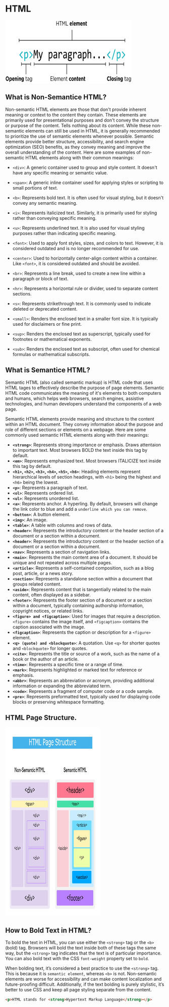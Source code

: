 # HTML
<img src="https://github.com/sajib-mandal/30-Days-HTML-CSS-Learning-Path/blob/main/images/html_element.png" alt="HTML element" height="200" width="400">

## What is Non-Semantice HTML?
Non-semantic HTML elements are those that don't provide inherent meaning or context to the content they contain. These elements are primarily used for presentational purposes and don't convey the structure or purpose of the content. Tells nothing about its content. While these non-semantic elements can still be used in HTML, it is generally recommended to prioritize the use of semantic elements whenever possible. Semantic elements provide better structure, accessibility, and search engine optimization (SEO) benefits, as they convey meaning and improve the overall understanding of the content. Here are some examples of non-semantic HTML elements along with their common meanings:

- `<div>`: A generic container used to group and style content. It doesn't have any specific meaning or semantic value.

- `<span>`: A generic inline container used for applying styles or scripting to small portions of text.

- `<b>`: Represents bold text. It is often used for visual styling, but it doesn't convey any semantic meaning.

- `<i>`: Represents italicized text. Similarly, it is primarily used for styling rather than conveying specific meaning.

- `<u>`: Represents underlined text. It is also used for visual styling purposes rather than indicating specific meaning.

- `<font>`: Used to apply font styles, sizes, and colors to text. However, it is considered outdated and is no longer recommended for use.

- `<center>`: Used to horizontally center-align content within a container. Like `<font>`, it is considered outdated and should be avoided.

- `<br>`: Represents a line break, used to create a new line within a paragraph or block of text.

- `<hr>`: Represents a horizontal rule or divider, used to separate content sections.

- `<s>`: Represents strikethrough text. It is commonly used to indicate deleted or deprecated content.

- `<small>`: Renders the enclosed text in a smaller font size. It is typically used for disclaimers or fine print.

- `<sup>`: Renders the enclosed text as superscript, typically used for footnotes or mathematical exponents.

- `<sub>`: Renders the enclosed text as subscript, often used for chemical formulas or mathematical subscripts.

## What is Semantice HTML?
Semantic HTML (also called semantic markup) is HTML code that uses HTML tages to effectively describe the purpose of page elements. Semantic HTML code communicates the meaning of it's elements to both computers and humans, which helps web browsers, search engines, assistive technologies, and human developers understand the components of a web page.

Semantic HTML elements provide meaning and structure to the content within an HTML document. They convey information about the purpose and role of different sections or elements on a webpage. Here are some commonly used semantic HTML elements along with their meanings:

- **`<strong>`**: Represents strong importance or emphasis. Draws attentaion to important text. Most browsers BOLD the text inside this tag by default.
- **`<em>`**: Represents emphasized text. Most browsers ITALICIZE text inside this tag by default.
- **`<h1>`, `<h2>`, `<h3>`, `<h4>`, `<h5>`, `<h6>`**: Heading elements represent hierarchical levels of section headings, with `<h1>` being the highest and `<h6>` being the lowest.
- **`<p>`**: Represents a paragraph of text.
- **`<ol>`**: Represents ordered list.
- **`<ul>`**: Represents unordered list.
- **`<a>`**: Represents anchor. A hyperling. By default, browsers will change the link color to blue and add a `underline which you can remove`.
- **`<button>`**: A button element.
- **`<img>`**: An image.
- **`<table>`**: A table with columns and rows of data.
- **`<header>`**: Represents the introductory content or the header section of a document or a section within a document.
- **`<header>`**: Represents the introductory content or the header section of a document or a section within a document.
- **`<nav>`**: Represents a section of navigation links.
- **`<main>`**: Represents the main content area of a document. It should be unique and not repeated across multiple pages.
- **`<article>`**: Represents a self-contained composition, such as a blog post, article, or a news story.
- **`<section>`**: Represents a standalone section within a document that groups related content.
- **`<aside>`**: Represents content that is tangentially related to the main content, often displayed as a sidebar.
- **`<footer>`**: Represents the footer section of a document or a section within a document, typically containing authorship information, copyright notices, or related links.
- **`<figure> and <figcaption>`**: Used for images that require a description. `<figure>` contains the image itself, and `<figcaption>` contains the caption associated with the image.
- **`<figcaption>`**: Represents the caption or description for a `<figure>` element.
- **`<q> (quote) and <blockquote>`**: A quotation. Use `<q>` for shorter quotes and `<blockquote>` for longer quotes.
- **`<cite>`**: Represents the title or source of a work, such as the name of a book or the author of an article.
- **`<time>`**: Represents a specific time or a range of time.
- **`<mark>`**: Represents highlighted or marked text for reference or emphasis.
- **`<abbr>`**: Represents an abbreviation or acronym, providing additional information or expanding the abbreviated term.
- **`<code>`**: Represents a fragment of computer code or a code sample.
- **`<pre>`**: Represents preformatted text, typically used for displaying code blocks or preserving whitespace formatting.


## HTML Page Structure.
<img src="https://github.com/sajib-mandal/30-Days-HTML-CSS-Learning-Path/blob/main/images/html_structure.jpg" alt="HTML page structure" height="600" width="300">

## How to Bold Text in HTML?
To bold the text in HTML, you can use either the `<strong>` tag or the `<b>` (bold) tag. Browsers will bold the text inside both of these tags the same way, but the `<strong>` tag indicates that the text is of particular importance. You can also bold text with the CSS `font-weight` property set to `bold`.

When bolding text, it’s considered a best practice to use the `<strong>` tag. This is because it is `semantic element`, whereas `<b>` is not. Non-semantic elements are worse for accessibility and can make content localization and future-proofing difficult. Additionally, if the text bolding is purely stylistic, it’s better to use CSS and keep all page styling separate from the content.

```html
<p>HTML stands for <strong>Hypertext Markup Language</strong></p>
```
